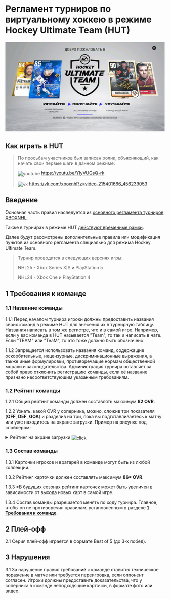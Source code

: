 # Регламент турниров по виртуальному хоккею в режиме Hockey Ultimate Team (HUT)

![hut](hut.jpg)

## Как играть в HUT

> По просьбам участников был записан ролик, объясняющий, как начать свои первые шаги в данном режиме:
>
> <img src="https://www.svgrepo.com/show/448261/youtube.svg" alt="youtube" width=14/ align=center> https://youtu.be/YlyVUGsQ-rk
>
> <img src="https://www.svgrepo.com/show/303449/vk-1-logo.svg" alt="vk" width=14/ align=center> https://vk.com/xboxnhl?z=video-215401666_456239053

## Введение

Основная часть правил наследуется из [основного регламента турниров XBOXNHL](/nhl/nhl.md).

Также в турнирах в режиме HUT [действуют временные рамки](/timeLimit/timeLimit.md).

Далее будут рассмотрены дополнительные правила или модификация пунктов из основного регламента специально для режима Hockey Ultimate Team.

> Турнир проводится в следующих версиях игры:
> 
> NHL25 - Xbox Series X|S и PlayStation 5
> 
> NHL24 - Xbox One и PlayStation 4

## 1 Требования к команде

### 1.1 Название команды

1.1.1 Перед началом турнира игроки должны предоставить названия своих команд в режиме HUT для внесения их в турнирную таблицу. Названия написать в том же регистре, что и в самой игре. Например, если у вас команда в HUT называется "Team", то так и написать в чате. Если "TEAM" или "TeaM", то это тоже должно быть обозначено.

1.1.2 Запрещается использовать названия команд, содержащие оскорбительные, нецензурные, дискриминационные выражения, а также иные формулировки, противоречащие нормам общественной морали и законодательства. Администрация турнира оставляет за собой право отклонить регистрацию команды, если её название признано несоответствующим указанным требованиям.

### 1.2 Рейтинг команды

1.2.1 Общий рейтинг команды должен составлять максимум **82 OVR**. 

1.2.2 Узнать, какой OVR у соперника, можно, сложив три показателя (**OFF**, **DEF**, **GOA**) и разделив на три, пока вы подготавливаетесь к матчу или уже находитесь на экране загрузки. Пример на рисунке под спойлером:

<details>
<summary style="cursor: pointer">Рейтинг на экране загрузки
<img src="https://www.svgrepo.com/show/298550/tap-click.svg" alt="click" width=14/ align=center>
</summary>

![ovr](ovr.jpg)
</details>

### 1.3 Состав команды

1.3.1 Карточки игроков и вратарей в команде могут быть из любой коллекции.

1.3.2 Рейтинг карточки должен составлять максимум **86\* OVR**.

1.3.3 \*В будущих сезонах рейтинг карточек может быть увеличен в зависимости от выхода новых карт в самой игре.

1.3.4 Состав команды разрешается менять по ходу турнира. Главное, чтобы он не противоречил правилам, установленным в разделе [**1 Требования к команде**](#1-требования-к-команде).

## 2 Плей-офф

2.1 Серия плей-офф играется в формате Best of 5 (до 3-х побед).

## 3 Нарушения

3.1 За нарушение правил требований к команде ставится техническое поражение в матче или требуется переигровка, если оппонент согласен. Игроки должны предоставить доказательства, что у соперника в команде неподходящие карточки, в формате фото или видео.